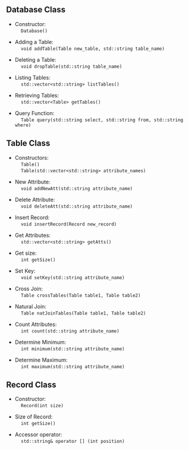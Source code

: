 ## Database Class

* Constructor:  
&nbsp;&nbsp;&nbsp;&nbsp;`Database()`

* Adding a Table:  
&nbsp;&nbsp;&nbsp;&nbsp;`void addTable(Table new_table, std::string table_name)`

* Deleting a Table:  
&nbsp;&nbsp;&nbsp;&nbsp;`void dropTable(std::string table_name)`

* Listing Tables:  
&nbsp;&nbsp;&nbsp;&nbsp;`std::vector<std::string> listTables()`

* Retrieving Tables:  
&nbsp;&nbsp;&nbsp;&nbsp;`std::vector<Table> getTables()`

* Query Function:  
&nbsp;&nbsp;&nbsp;&nbsp;`Table query(std::string select, std::string from, std::string where)`

## Table Class

* Constructors:  
&nbsp;&nbsp;&nbsp;&nbsp;`Table()`  
&nbsp;&nbsp;&nbsp;&nbsp;`Table(std::vector<std::string> attribute_names)`

* New Attribute:  
&nbsp;&nbsp;&nbsp;&nbsp;`void addNewAtt(std::string attribute_name)`

* Delete Attribute:  
&nbsp;&nbsp;&nbsp;&nbsp;`void deleteAtt(std::string attribute_name)`

* Insert Record:  
&nbsp;&nbsp;&nbsp;&nbsp;`void insertRecord(Record new_record)`

* Get Attributes:  
&nbsp;&nbsp;&nbsp;&nbsp;`std::vector<std::string> getAtts()`

* Get size:  
&nbsp;&nbsp;&nbsp;&nbsp;`int getSize()`

* Set Key:  
&nbsp;&nbsp;&nbsp;&nbsp;`void setKey(std::string attribute_name)`

* Cross Join:  
&nbsp;&nbsp;&nbsp;&nbsp;`Table crossTables(Table table1, Table table2)`

* Natural Join:  
&nbsp;&nbsp;&nbsp;&nbsp;`Table natJoinTables(Table table1, Table table2)`

* Count Attributes:  
&nbsp;&nbsp;&nbsp;&nbsp;`int count(std::string attribute_name)`

* Determine Minimum:  
&nbsp;&nbsp;&nbsp;&nbsp;`int minimum(std::string attribute_name)`

* Determine Maximum:  
&nbsp;&nbsp;&nbsp;&nbsp;`int maximum(std::string attribute_name)`

## Record Class

* Constructor:  
&nbsp;&nbsp;&nbsp;&nbsp;`Record(int size)`

* Size of Record:  
&nbsp;&nbsp;&nbsp;&nbsp;`int getSize()`

* Accessor operator:  
&nbsp;&nbsp;&nbsp;&nbsp;`std::string& operator [] (int position)`
